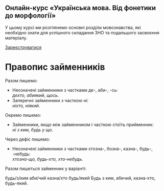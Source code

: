 <div class="banner">
  <h2 class="course">Онлайн-курс «Українська мова. Від фонетики до морфології»</h2>
  <p class="course-description">
     У цьому курсі ми розглянемо основні розділи мовознавства, які необхідно знати для успішного складання ЗНО та подальшого засвоєння матеріалу.<br>
  </p>
    <div class="button-wrapper">
        <a class="registration-button" target="_blank" href="http://bit.ly/2zuYUGS">Зареєструватися</a>
    </div>   
</div>

# Правопис займенникiв

<span class="p1">Разом пишемо:</span>
<ul>
<li>Неозначенi займенники з частками <span class="p1">де-</span>, <span class="p1">аби-</span>, <span class="p1">-сь</span>:<br><i>дехто, абиякий, щось</i>.</li>
<li>Заперечнi займенники з часткою <span class="p1">нi</span>:<br><i>нiхто, нiякий</i>.</li>
</ul>


<span class="p1">Окремо пишемо:</span>
<ul>
<li>Займенники, якщо мiж займенником i часткою стоїть прийменник:<br><i>нi з ким, будь у що</i>.</li>
</ul>



<span class="p1">Через дефiс пишемо:</span>
<ul>
<li>Неозначенi займенники з частками <span class="p1">хтозна-</span>, <span class="p1">бозна-</span>, <span class="p1">казна-</span>, <span class="p1">будь-</span>, <span class="p1">-небудь</span>:<br><i>хтозна-що, будь-хто, хто-небудь</i>.</li>
</ul>

<quiz> 
    <question>
       <p>Разом пишеться займенник у варіанті:</p>
           <answer>будь/з/ким</answer>
           <answer correct>аби/чий</answer>
           <answer>казна/хто</answer>
           <answer>будь/який</answer>
      <explanation>
Будь з ким, абичий, казна-хто, будь-який.
 </explanation>
    </question>
</quiz> 
